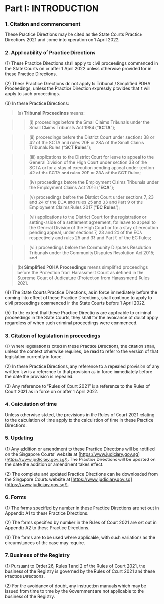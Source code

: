 # Part I: INTRODUCTION

### 1. Citation and commencement <a href="#1-citation-and-commencement" id="1-citation-and-commencement"></a>

These Practice Directions may be cited as the State Courts Practice Directions 2021 and come into operation on 1 April 2022.

### 2. Applicability of Practice Directions <a href="#2-applicability-of-practice-directions" id="2-applicability-of-practice-directions"></a>

(1) These Practice Directions shall apply to civil proceedings commenced in the State Courts on or after 1 April 2022 unless otherwise provided for in these Practice Directions.

(2) These Practice Directions do not apply to Tribunal / Simplified POHA Proceedings, unless the Practice Direction expressly provides that it will apply to such proceedings.

(3) In these Practice Directions:

> (a) **Tribunal Proceedings** means:

> > (i) proceedings before the Small Claims Tribunals under the Small Claims Tribunals Act 1984 (“**SCTA**”);

> > (ii) proceedings before the District Court under sections 38 or 42 of the SCTA and rules 20F or 28A of the Small Claims Tribunals Rules (“**SCT Rules**”);

> > (iii) applications to the District Court for leave to appeal to the General Division of the High Court under section 38 of the SCTA or for a stay of execution pending appeal under section 42 of the SCTA and rules 20F or 28A of the SCT Rules;

> > (iv) proceedings before the Employment Claims Tribunals under the Employment Claims Act 2016 (“**ECA**”);

> > (v) proceedings before the District Court under sections 7, 23 and 24 of the ECA and rules 25 and 33 and Part 9 of the Employment Claims Rules 2017 (“**EC Rules**”);

> > (vi) applications to the District Court for the registration or setting-aside of a settlement agreement, for leave to appeal to the General Division of the High Court or for a stay of execution pending appeal, under sections 7, 23 and 24 of the ECA respectively and rules 25 and 33 and Part 9 of the EC Rules;

> > (vii) proceedings before the Community Disputes Resolution Tribunals under the Community Disputes Resolution Act 2015; and

> (b) **Simplified POHA Proceedings** means simplified proceedings before the Protection from Harassment Court as defined in the Supreme Court of Judicature (Protection from Harassment) Rules 2021.

(4) The State Courts Practice Directions, as in force immediately before the coming into effect of these Practice Directions, shall continue to apply to civil proceedings commenced in the State Courts before 1 April 2022.

(5) To the extent that these Practice Directions are applicable to criminal proceedings in the State Courts, they shall for the avoidance of doubt apply regardless of when such criminal proceedings were commenced.

### 3. Citation of legislation in proceedings <a href="#3-citation-of-legislation-in-proceedings" id="3-citation-of-legislation-in-proceedings"></a>

(1) Where legislation is cited in these Practice Directions, the citation shall, unless the context otherwise requires, be read to refer to the version of that legislation currently in force.

(2) In these Practice Directions, any reference to a repealed provision of any written law is a reference to that provision as in force immediately before the date the provision is repealed.

(3) Any reference to “Rules of Court 2021” is a reference to the Rules of Court 2021 as in force on or after 1 April 2022.

### 4. Calculation of time <a href="#4-calculation-of-time" id="4-calculation-of-time"></a>

Unless otherwise stated, the provisions in the Rules of Court 2021 relating to the calculation of time apply to the calculation of time in these Practice Directions.

### 5. Updating <a href="#5-updating" id="5-updating"></a>

(1) Any addition or amendment to these Practice Directions will be notified on the Singapore Courts’ website at [https://www.judiciary.gov.sg](https://www.judiciary.gov.sg/). The Practice Directions will be updated on the date the addition or amendment takes effect.

(2) The complete and updated Practice Directions can be downloaded from the Singapore Courts website at [https://www.judiciary.gov.sg](https://www.judiciary.gov.sg/).

### 6. Forms <a href="#6-forms" id="6-forms"></a>

(1) The forms specified by number in these Practice Directions are set out in Appendix A1 to these Practice Directions.

(2) The forms specified by number in the Rules of Court 2021 are set out in Appendix A2 to these Practice Directions.

(3) The forms are to be used where applicable, with such variations as the circumstances of the case may require.

### 7. Business of the Registry <a href="#7-business-of-the-registry" id="7-business-of-the-registry"></a>

(1) Pursuant to Order 26, Rules 1 and 2 of the Rules of Court 2021, the business of the Registry is governed by the Rules of Court 2021 and these Practice Directions.

(2) For the avoidance of doubt, any instruction manuals which may be issued from time to time by the Government are not applicable to the business of the Registry.
